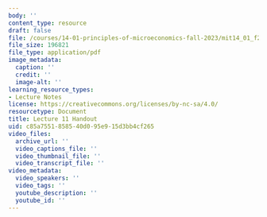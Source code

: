 ```yaml
---
body: ''
content_type: resource
draft: false
file: /courses/14-01-principles-of-microeconomics-fall-2023/mit14_01_f23_handout11.pdf
file_size: 196821
file_type: application/pdf
image_metadata:
  caption: ''
  credit: ''
  image-alt: ''
learning_resource_types:
- Lecture Notes
license: https://creativecommons.org/licenses/by-nc-sa/4.0/
resourcetype: Document
title: Lecture 11 Handout
uid: c85a7551-8585-40d0-95e9-15d3bb4cf265
video_files:
  archive_url: ''
  video_captions_file: ''
  video_thumbnail_file: ''
  video_transcript_file: ''
video_metadata:
  video_speakers: ''
  video_tags: ''
  youtube_description: ''
  youtube_id: ''
---
```

